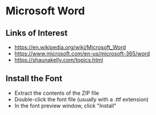 # Microsoft Word

## Links of Interest

* https://en.wikipedia.org/wiki/Microsoft_Word
* https://www.microsoft.com/en-us/microsoft-365/word
* https://shaunakelly.com/topics.html

## Install the Font

* Extract the contents of the ZIP file
* Double-click the font file (usually with a .ttf extension)
* In the font preview window, click "Install"